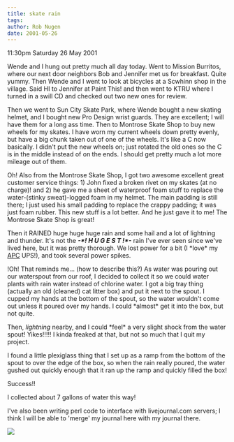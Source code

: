 ```yaml
---
title: skate rain
tags: 
author: Rob Nugen
date: 2001-05-26
---
```


<p class=date>11:30pm Saturday 26 May 2001</p>

<p>Wende and I hung out pretty much all day today. 
Went to Mission Burritos, where our next door
neighbors Bob and Jennifer met us for breakfast. 
Quite yummy.  Then Wende and I went to look at
bicycles at a Scwhinn shop in the village.  Said HI to
Jennifer at Paint This! and then went to KTRU where I
turned in a swill CD and checked out two new ones for
review.</p>

<p>Then we went to Sun City Skate Park, where Wende
bought a new skating helmet, and I bought new Pro
Design wrist guards.  They are excellent; I will have
them for a long ass time.  Then to Montrose Skate Shop
to buy new wheels for my skates.  I have worn my
current wheels down pretty evenly, but have a big
chunk taken out of one of the wheels.  It's like a C
now basically.  I didn't put the new wheels on; just
rotated the old ones so the C is in the middle instead
of on the ends.  I should get pretty much a lot more
mileage out of them.</p>

<p>Oh!  Also from the Montrose Skate Shop, I got two
awesome excellent great customer service things:  1)
John fixed a broken rivet on my skates (at no charge)!
and 2) he gave me a sheet of waterproof foam stuff to
replace the water-(stinky sweat)-logged foam in my
helmet.  The main padding is still there; I just used
his small padding to replace the crappy padding; it
was just foam rubber.  This new stuff is a lot better.
 And he just gave it to me!  The Montrose Skate Shop
is great!</p>

<p>Then it RAINED huge huge huge rain and some hail
and a lot of lightning and thunder.  It's not the
<em><b>-*! H U G E S T !*-</b></em> rain I've ever
seen since we've lived here, but it was pretty
thorough.  We lost power for a bit (I *love* my <a
href="http://www.apcc.com">APC</a> UPS!), and took
several power spikes.</p>

<p>!Oh!  That reminds me...  (how to describe this?) 
As water was pouring out our waterspout from our roof,
I decided to collect it so we could water plants with
rain water instead of chlorine water.  I got a big
tray thing (actually an old (cleaned) cat litter box)
and put it next to the spout.  I cupped my hands at
the bottom of the spout, so the water wouldn't come
out unless it poured over my hands.  I could *almost*
get it into the box, but not quite.</p>

<p>Then, <em>lightning</em> nearby, and I could *feel*
a very slight shock from the water spout!  Yikes!!!!! 
I kinda freaked at that, but not so much that I quit
my project.</p>

<p>I found a little plexiglass thing that I set up as
a ramp from the bottom of the spout to over the edge
of the box, so when the rain really poured, the water
gushed out quickly enough that it ran up the ramp and
quickly filled the box!</p>

<p>Success!!</p>

<p>I collected about 7 gallons of water this way!</p>

<p>I've also been writing perl code to interface with
livejournal.com servers; I think I will be able to
'merge' my journal here with my journal there.</p>

<p><img src="/images/rob/wL-ROB.gif"/></p>
